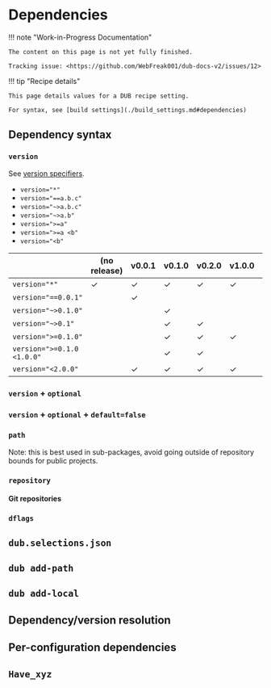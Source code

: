 # Dependencies

!!! note "Work-in-Progress Documentation"

    The content on this page is not yet fully finished.

    Tracking issue: <https://github.com/WebFreak001/dub-docs-v2/issues/12>

!!! tip "Recipe details"

    This page details values for a DUB recipe setting.

    For syntax, see [build settings](./build_settings.md#dependencies)

## Dependency syntax

### `version`

See [version specifiers](./build_settings.md#version-specifiers).

* `version="*"`
* `version="==a.b.c"`
* `version="~>a.b.c"`
* `version="~>a.b"`
* `version=">=a"`
* `version=">=a <b"`
* `version="<b"`

|                            | (no release) | v0.0.1 | v0.1.0 | v0.2.0 | v1.0.0 | v2.0.0 |
|----------------------------|--------------|--------|--------|--------|--------|--------|
| `version="*"`              | ✓            | ✓      | ✓      | ✓      | ✓      | ✓      |
| `version="==0.0.1"`        |              | ✓      |        |        |        |        |
| `version="~>0.1.0"`        |              |        | ✓      |        |        |        |
| `version="~>0.1"`          |              |        | ✓      | ✓      |        |        |
| `version=">=0.1.0"`        |              |        | ✓      | ✓      | ✓      | ✓      |
| `version=">=0.1.0 <1.0.0"` |              |        | ✓      | ✓      |        |        |
| `version="<2.0.0"`         |              | ✓      | ✓      | ✓      | ✓      |        |

### `version` + `optional`
### `version` + `optional` + `default=false`
### `path`

Note: this is best used in sub-packages, avoid going outside of repository bounds for public projects.

### `repository`
#### Git repositories

### `dflags`
## `dub.selections.json`
## `dub add-path`
## `dub add-local`
## Dependency/version resolution
## Per-configuration dependencies
## `Have_xyz`

